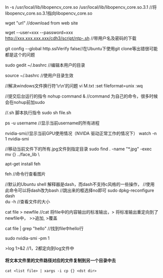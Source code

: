 ln -s /usr/local/lib/libopencv_core.so /usr/local/lib/libopencv_core.so.3.1 //将libopencv_core.so.3.1指向libopencv_core.so

wget "url" //download from web site

wget --user=xxx --password=xxx http://xxx.xxx.xxx.xxx/cdh3/script/ntp-.sh //带用户名及密码的下载

git config --global http.sslVerify false//在Ubuntu下使用git clone等出错很可能都是这个的问题

sudo gedit ~/.bashrc //编辑本用户的目录

source ~/.bashrc //使用户目录生效

//解决windows文件换行符‘\r\n’的问题
vi M.txt
:set fileformat=unix
:wq

//提交后台运行的指令
nohup command & //command 为自己的命令，很多时候会在nohup前加sudo

//.sh 脚本执行指令
sudo sh file.sh 

ps -u username //显示当前username的所有进程

nvidia-smi//显示当前GPU使用情况（NVIDA 驱动正常工作的情况下）
watch -n 1 nvidia-smi

//移动当前文件下的所有.jpg文件到指定目录
sudo find . -name "*.jpg" -exec mv {} ../face_lib \

apt-get install feh

feh //命令行查看图片

//默认的Ubuntu shell 解释器是dash，而dash不支持c风格的一些操作，
//使用此命令可以将dash改为bash
//跳出来的框选择no即可
sudo dpkg-reconfigure dash  
du -h //查看文件的大小

cat file > newfile //cat 将file中的内容输出的标准输出，> 将标准输出重定向到了newfile中， >>追加, >覆盖

cat file | grep "hello"  //找到file中hello行

sudo nvidia-smi -pm 1

\>log 1>&2 //1，2都定向到log文件中

#### 将文本文件里的文件路径对应的文件复制到另一个目录中去
`cat <list file> | xargs -i cp {} <dst dir>`
